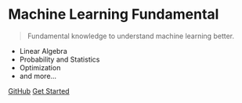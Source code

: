 # Machine Learning Fundamental

> Fundamental knowledge to understand machine learning better.

- Linear Algebra
- Probability and Statistics
- Optimization
- and more...

[GitHub](https://github.com/docsifyjs/docsify/)
[Get Started](#machine-learning-fundamental)